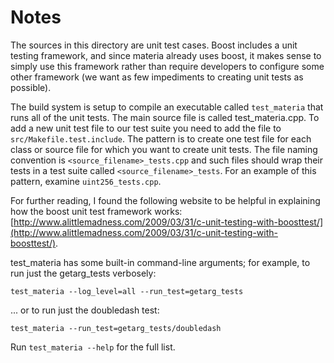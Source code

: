 # Notes
The sources in this directory are unit test cases.  Boost includes a
unit testing framework, and since materia already uses boost, it makes
sense to simply use this framework rather than require developers to
configure some other framework (we want as few impediments to creating
unit tests as possible).

The build system is setup to compile an executable called `test_materia`
that runs all of the unit tests.  The main source file is called
test_materia.cpp. To add a new unit test file to our test suite you need 
to add the file to `src/Makefile.test.include`. The pattern is to create 
one test file for each class or source file for which you want to create 
unit tests.  The file naming convention is `<source_filename>_tests.cpp` 
and such files should wrap their tests in a test suite 
called `<source_filename>_tests`. For an example of this pattern, 
examine `uint256_tests.cpp`.

For further reading, I found the following website to be helpful in
explaining how the boost unit test framework works:
[http://www.alittlemadness.com/2009/03/31/c-unit-testing-with-boosttest/](http://www.alittlemadness.com/2009/03/31/c-unit-testing-with-boosttest/).

test_materia has some built-in command-line arguments; for
example, to run just the getarg_tests verbosely:

    test_materia --log_level=all --run_test=getarg_tests

... or to run just the doubledash test:

    test_materia --run_test=getarg_tests/doubledash

Run `test_materia --help` for the full list.

